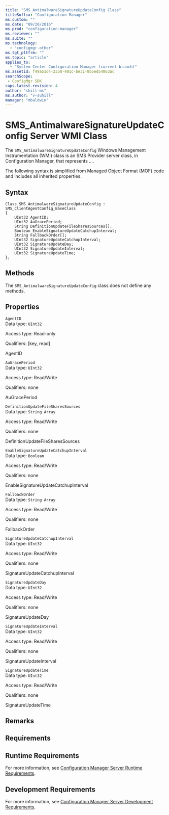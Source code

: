 ```yaml
---
title: "SMS_AntimalwareSignatureUpdateConfig Class"
titleSuffix: "Configuration Manager"
ms.custom: ""
ms.date: "09/20/2016"
ms.prod: "configuration-manager"
ms.reviewer: ""
ms.suite: ""
ms.technology:
  - "configmgr-other"
ms.tgt_pltfrm: ""
ms.topic: "article"
applies_to:
  - "System Center Configuration Manager (current branch)"
ms.assetid: f49a51d4-2358-401c-be31-8b5ed54863acsearchScope: - ConfigMgr SDK
caps.latest.revision: 4
author: "shill-ms"
ms.author: "v-suhill"
manager: "mbaldwin"
---
```

# SMS_AntimalwareSignatureUpdateConfig Server WMI Class
The `SMS_AntimalwareSignatureUpdateConfig` Windows Management Instrumentation (WMI) class is an SMS Provider server class, in Configuration Manager, that represents ….  

 The following syntax is simplified from Managed Object Format (MOF) code and includes all inherited properties.  

## Syntax  

```  
Class SMS_AntimalwareSignatureUpdateConfig : SMS_ClientAgentConfig_BaseClass  
{  
    UInt32 AgentID;  
    UInt32 AuGracePeriod;  
    String DefinitionUpdateFileSharesSources[];  
    Boolean EnableSignatureUpdateCatchupInterval;  
    String FallbackOrder[];  
    UInt32 SignatureUpdateCatchupInterval;  
    UInt32 SignatureUpdateDay;  
    UInt32 SignatureUpdateInterval;  
    UInt32 SignatureUpdateTime;  
};  
```  

## Methods  
 The `SMS_AntimalwareSignatureUpdateConfig` class does not define any methods.  

## Properties  
 `AgentID`  
 Data type: `UInt32`  

 Access type: Read-only  

 Qualifiers: [key, read]  

 AgentID    

 `AuGracePeriod`  
 Data type: `UInt32`  

 Access type: Read/Write  

 Qualifiers: none  

 AuGracePeriod    

 `DefinitionUpdateFileSharesSources`  
 Data type: `String Array`  

 Access type: Read/Write  

 Qualifiers: none  

 DefinitionUpdateFileSharesSources    

 `EnableSignatureUpdateCatchupInterval`  
 Data type: `Boolean`  

 Access type: Read/Write  

 Qualifiers: none  

 EnableSignatureUpdateCatchupInterval    

 `FallbackOrder`  
 Data type: `String Array`  

 Access type: Read/Write  

 Qualifiers: none  

 FallbackOrder    

 `SignatureUpdateCatchupInterval`  
 Data type: `UInt32`  

 Access type: Read/Write  

 Qualifiers: none  

 SignatureUpdateCatchupInterval    

 `SignatureUpdateDay`  
 Data type: `UInt32`  

 Access type: Read/Write  

 Qualifiers: none  

 SignatureUpdateDay    

 `SignatureUpdateInterval`  
 Data type: `UInt32`  

 Access type: Read/Write  

 Qualifiers: none  

 SignatureUpdateInterval    

 `SignatureUpdateTime`  
 Data type: `UInt32`  

 Access type: Read/Write  

 Qualifiers: none  

 SignatureUpdateTime    

## Remarks  

## Requirements  

## Runtime Requirements  
 For more information, see [Configuration Manager Server Runtime Requirements](../../../../../develop/core/reqs/server-runtime-requirements.md).  

## Development Requirements  
 For more information, see [Configuration Manager Server Development Requirements](../../../../../develop/core/reqs/server-development-requirements.md).
